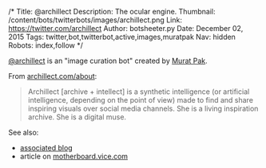 /*
Title: @archillect
Description: The ocular engine.
Thumbnail: /content/bots/twitterbots/images/archillect.png
Link: https://twitter.com/archillect
Author: botsheeter.py
Date: December 02, 2015
Tags: twitter,bot,twitterbot,active,images,muratpak
Nav: hidden
Robots: index,follow
*/

[@archillect](https://twitter.com/archillect) is an "image curation bot" created by [Murat Pak](https://twitter.com/muratpak). 

From [archillect.com/about](http://archillect.com/about):

> Archillect [archive + intellect] is a synthetic intelligence (or artificial intelligence, depending on the point of view) made to find and share inspiring visuals over social media channels. She is a living inspiration archive. She is a digital muse.

See also:

- [associated blog](https://medium.com/archillect)
- article on [motherboard.vice.com](http://motherboard.vice.com/en_ca/read/the-most-interesting-curator-on-tumblr-knows-exactly-what-you-want-to-see)
